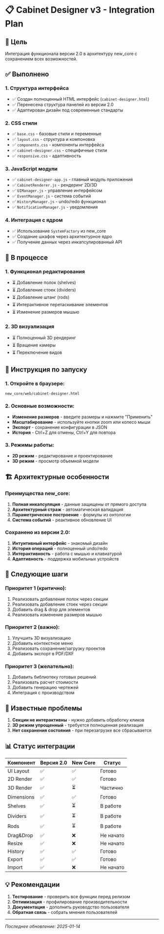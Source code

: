 # 📋 Cabinet Designer v3 - Integration Plan

## 🎯 Цель
Интеграция функционала версии 2.0 в архитектуру new_core с сохранением всех возможностей.

## ✅ Выполнено

### 1. **Структура интерфейса**
- ✅ Создан полноценный HTML интерфейс (`cabinet-designer.html`)
- ✅ Перенесена структура панелей из версии 2.0
- ✅ Адаптирован дизайн под современные стандарты

### 2. **CSS стили**
- ✅ `base.css` - базовые стили и переменные
- ✅ `layout.css` - структура и компоновка
- ✅ `components.css` - компоненты интерфейса  
- ✅ `cabinet-designer.css` - специфичные стили
- ✅ `responsive.css` - адаптивность

### 3. **JavaScript модули**
- ✅ `cabinet-designer-app.js` - главный модуль приложения
- ✅ `CabinetRenderer.js` - рендеринг 2D/3D
- ✅ `UIManager.js` - управление интерфейсом
- ✅ `EventManager.js` - система событий
- ✅ `HistoryManager.js` - undo/redo функционал
- ✅ `NotificationManager.js` - уведомления

### 4. **Интеграция с ядром**
- ✅ Использование `SystemFactory` из new_core
- ✅ Создание шкафов через архитектурное ядро
- ✅ Получение данных через инкапсулированный API

## 🔄 В процессе

### 1. **Функционал редактирования**
- ⏳ Добавление полок (shelves)
- ⏳ Добавление стоек (dividers)  
- ⏳ Добавление штанг (rods)
- ⏳ Интерактивное перетаскивание элементов
- ⏳ Изменение размеров мышью

### 2. **3D визуализация**
- ⏳ Полноценный 3D рендеринг
- ⏳ Вращение камеры
- ⏳ Переключение видов

## 📝 Инструкция по запуску

### 1. Откройте в браузере:
```
new_core/web/cabinet-designer.html
```

### 2. Основные возможности:
- **Изменение размеров** - введите размеры и нажмите "Применить"
- **Масштабирование** - используйте кнопки zoom или колесо мыши
- **Экспорт** - сохранение конфигурации в JSON
- **История** - Ctrl+Z для отмены, Ctrl+Y для повтора

### 3. Режимы работы:
- **2D режим** - редактирование и проектирование
- **3D режим** - просмотр объемной модели

## 🏗️ Архитектурные особенности

### Преимущества new_core:
1. **Полная инкапсуляция** - данные защищены от прямого доступа
2. **Архитектурный страж** - автоматическая валидация
3. **Параметрическое построение** - формулы из онтологии
4. **Система событий** - реактивное обновление UI

### Сохранено из версии 2.0:
1. **Интуитивный интерфейс** - знакомый дизайн
2. **История операций** - полноценный undo/redo
3. **Интерактивность** - работа с мышью и клавиатурой
4. **Адаптивность** - поддержка мобильных устройств

## 🚀 Следующие шаги

### Приоритет 1 (критично):
1. Реализовать добавление полок через секции
2. Реализовать добавление стоек через секции
3. Добавить drag & drop для элементов
4. Реализовать изменение размеров мышью

### Приоритет 2 (важно):
1. Улучшить 3D визуализацию
2. Добавить контекстное меню
3. Реализовать сохранение/загрузку проектов
4. Добавить экспорт в PDF/DXF

### Приоритет 3 (желательно):
1. Добавить библиотеку готовых решений
2. Реализовать расчет стоимости
3. Добавить генерацию чертежей
4. Интеграция с производством

## 🐛 Известные проблемы

1. **Секции не интерактивны** - нужно добавить обработку кликов
2. **3D режим упрощенный** - требуется полноценная реализация
3. **Нет сохранения состояния** - при перезагрузке все сбрасывается

## 📊 Статус интеграции

| Компонент | Версия 2.0 | New Core | Статус |
|-----------|------------|----------|--------|
| UI Layout | ✅ | ✅ | Готово |
| 2D Render | ✅ | ✅ | Готово |
| 3D Render | ✅ | ⏳ | Частично |
| Dimensions | ✅ | ✅ | Готово |
| Shelves | ✅ | ⏳ | В работе |
| Dividers | ✅ | ⏳ | В работе |
| Rods | ✅ | ⏳ | В работе |
| Drag&Drop | ✅ | ❌ | Не начато |
| Resize | ✅ | ❌ | Не начато |
| History | ✅ | ✅ | Готово |
| Export | ✅ | ✅ | Готово |
| Import | ✅ | ❌ | Не начато |

## 💡 Рекомендации

1. **Тестирование** - проверить все функции перед релизом
2. **Оптимизация** - профилирование производительности
3. **Документация** - дополнить руководство пользователя
4. **Обратная связь** - собрать мнения пользователей

---

*Последнее обновление: 2025-01-14*